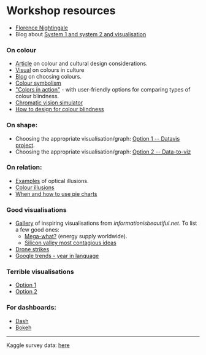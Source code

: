 # Workshop resources

* [Florence Nightingale](https://pres.decoded.co/external-global/nightingale_rose/)
* Blog about [System 1 and system 2 and visualisation](https://www.creativebloq.com/how-design-better-data-visualisations-8134175)

### On colour
* [Article](https://www.webdesignerdepot.com/2012/06/color-and-cultural-design-considerations/) on colour and cultural design considerations.
* [Visual](https://informationisbeautiful.net/visualizations/colours-in-cultures/) on colours in culture
* [Blog](https://blog.datawrapper.de/colors/) on choosing colours.
* [Colour symbolism](https://www.canva.com/learn/color-meanings-symbolism/)
* ["Colors in action"](https://projects.susielu.com/viz-palette) - with user-friendly options for comparing types of colour blindness.
* [Chromatic vision simulator](https://asada.website/webCVS/index.html)
* [How to design for colour blindness](https://usabilla.com/blog/how-to-design-for-color-blindness/)

### On shape:
* Choosing the appropriate visualisation/graph: [Option 1 -- Datavis project](https://datavizproject.com/).
* Choosing the appropriate visualisation/graph: [Option 2 -- Data-to-viz](https://www.data-to-viz.com/)

### On relation:
* [Examples](http://theconversation.com/which-square-is-bigger-honeybees-see-visual-illusions-like-humans-do-87673) of optical illusions.
* [Colour illusions](https://www.mentalfloss.com/article/54448/5-color-illusions-and-why-they-work)
* [When and how to use pie charts](https://academy.datawrapper.de/article/127-what-to-consider-when-creating-a-pie-chart)

### Good visualisations
* [Gallery](https://informationisbeautiful.net/) of inspiring visualisations from *informationisbeautiful.net*. To list a few good ones: 
  * [Mega-what?](https://informationisbeautiful.net/visualizations/mega-what-the-worlds-biggest-and-most-notable-power-plants/) (energy supply worldwide).
  * [Silicon valley most contagious ideas](https://informationisbeautiful.net/visualizations/the-bay-area-memespace-silicon-valleys-most-contagious-ideas/)
* [Drone strikes](https://drones.pitchinteractive.com/)
* [Google trends - year in language](https://googletrends.github.io/year-in-language/)

### Terrible visualisations
* [Option 1](https://viz.wtf/)
* [Option 2](https://badvisualisations.tumblr.com/)


### For dashboards:
* [Dash](https://dash.plot.ly/introduction)
* [Bokeh](https://bokeh.pydata.org/en/latest/docs/user_guide.html)


***
Kaggle survey data: [here](
https://docs.google.com/spreadsheets/d/1g1JXQ1R6-tZN7gjykr1asklnTMdCaKQo-1uVwK64z9E/edit#gid=1818789575)


